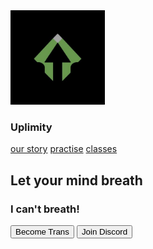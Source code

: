 <html>
  <head>
    <title>Uplimity!</title>
    <link rel="stylesheet" href="./style.css">
  </head>

<body background="./assets/background.png">
  <section>
    <nav>
      <div class="logo">
        <img src="./assets/logo.jpg" alt="mind" style="max-width: 30%;">
        <h1>Uplimity</h1>
      </div>        
      <div class="links">
        <a href="#">our story</a>
        <a href="#">practise</a>
        <a href="#">classes</a>
      </div>
    </nav>
    <div class="selling-point">
      <h2>Let your mind breath</h2>
      <h3>I can't breath!</h3>
      <div class="ctas">
        <button class="cta-sec">Become Trans</button>
        <button class="cta-main">Join Discord</button>
      </div>
    </div>    
  </section>
</body>
</html>
